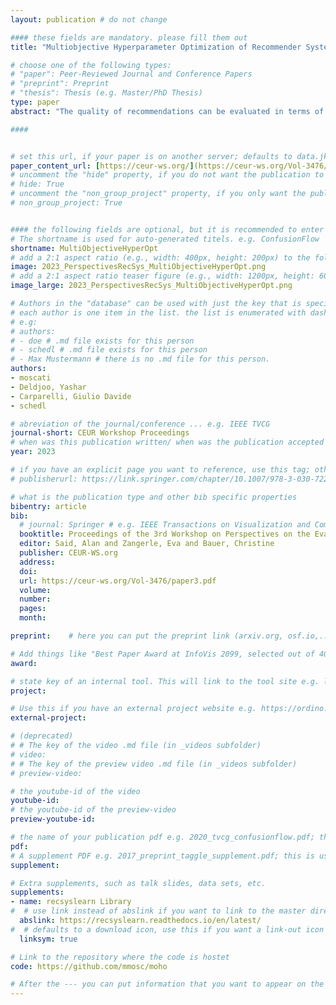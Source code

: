 ```yaml
---
layout: publication # do not change

#### these fields are mandatory. please fill them out
title: "Multiobjective Hyperparameter Optimization of Recommender Systems" # title of your publication 

# choose one of the following types:
# "paper": Peer-Reviewed Journal and Conference Papers
# "preprint": Preprint
# "thesis": Thesis (e.g. Master/PhD Thesis)
type: paper
abstract: "The quality of recommendations can be evaluated in terms of accuracy and beyond-accuracy metrics; this renders recommendation a multiobjective task. Several works apply multiobjective optimization techniques for training recommender systems (RSs) or for late fusion of recommendations. However, for the hyperparameter selection, only accuracy is considered. In this paper, we  include metrics for accuracy, coverage, novelty, and fairness of recommendations towards groups of users of different activity, and items of different popularity, in the hyperparameter optimization of RSs. We apply the concept of Pareto dominance to select the optimal hyperparameter configurations. Then, by performing linear regressions of the values of beyond-accuracy metrics on the values of NDCG for the optimal hyperparameter configurations, we quantify the interplay of accuracy and beyond-accuracy metrics in terms of the the slope of the lines of best fit. Furthermore, by performing experiments in the domains of movie rating, music streaming, and food and household delivery and with four recommendation algorithms we provide insight in the generalizability of the interplay between accuracy and beyond-accuracy metrics. Our analysis shows that for 8 out of 12 combinations of algorithms and domains, the line of best fit for at least one beyond-accuracy metric has a negative slope, indicating a trade-off relationship and supporting the multiobjective hyperparameter optimization.  Our analysis further shows that both the sign and the absolute value of the slope of the line of best fit depend on the recommendation algorithm as well as the  recommendation domain, indicating the non-generalizability of the interplay between accuracy and beyond-accuracy metrics in the hyperparameter optimization." # insert the abstract of your publication between the quotes; you can use html e.g. to make links (<a></a>) or generate bold (<b></b>) etc. text 

####


# set this url, if your paper is on another server; defaults to data.jku-vds-lab.at
paper_content_url: [https://ceur-ws.org/](https://ceur-ws.org/Vol-3476/paper3.pdf)
# uncomment the "hide" property, if you do not want the publication to be displayed on the website (usually you don't need this)
# hide: True
# uncomment the "non_group_project" property, if you only want the publication to be displayed on your personal page (i.e. publications where you contributed, but does not have anything to do with the Vis Group e.g. Master Thesis,...)
# non_group_project: True


#### the following fields are optional, but it is recommended to enter as much information as possible
# The shortname is used for auto-generated titels. e.g. ConfusionFlow
shortname: MultiObjectiveHyperOpt
# add a 2:1 aspect ratio (e.g., width: 400px, height: 200px) to the folder /assets/images/papers/ e.g. 2020_tvcg_confusionflow.png
image: 2023_PerspectivesRecSys_MultiObjectiveHyperOpt.png
# add a 2:1 aspect ratio teaser figure (e.g., width: 1200px, height: 600px) to the folder /assets/images/papers/ e.g. 2020_tvcg_confusionflow_teaser.png
image_large: 2023_PerspectivesRecSys_MultiObjectiveHyperOpt.png

# Authors in the "database" can be used with just the key that is specified in the corresponding .md file (usually it is the lastname in lower case e.g. doe). Authors that do not have an individual page here should be stated with their full name (e.g. John Doe)
# each author is one item in the list. the list is enumerated with dashes ("-")
# e.g:
# authors:
# - doe # .md file exists for this person
# - schedl # .md file exists for this person
# - Max Mustermann # there is no .md file for this person.
authors:
- moscati
- Deldjoo, Yashar
- Carparelli, Giulio Davide
- schedl

# abreviation of the journal/conference ... e.g. IEEE TVCG
journal-short: CEUR Workshop Proceedings
# when was this publication written/ when was the publication accepted (e.g. 2020)
year: 2023

# if you have an explicit page you want to reference, use this tag; otherwise it will be generated from your doi
# publisherurl: https://link.springer.com/chapter/10.1007/978-3-030-72240-1_60 # add link to publisher page of your publication

# what is the publication type and other bib specific properties
bibentry: article
bib:
  # journal: Springer # e.g. IEEE Transactions on Visualization and Computer Graphics (to appear)
  booktitle: Proceedings of the 3rd Workshop on Perspectives on the Evaluation of Recommender Systems co-located with the 17th ACM Conference on Recommender Systems (RecSys 2023), Singapore, Singapore. 
  editor: Said, Alan and Zangerle, Eva and Bauer, Christine
  publisher: CEUR-WS.org
  address: 
  doi:		
  url: https://ceur-ws.org/Vol-3476/paper3.pdf
  volume: 
  number: 
  pages: 
  month: 

preprint:	 # here you can put the preprint link (arxiv.org, osf.io,...) e.g. https://arxiv.org/abs/1910.00969

# Add things like "Best Paper Award at InfoVis 2099, selected out of 4000 submissions"
award:

# state key of an internal tool. This will link to the tool site e.g. lineup (usually not needed)
project: 

# Use this if you have an external project website e.g. https://ordino.caleydoapp.org/
external-project: 

# (deprecated)
# # The key of the video .md file (in _videos subfolder)
# video: 
# # The key of the preview video .md file (in _videos subfolder)
# preview-video:

# the youtube-id of the video
youtube-id:
# the youtube-id of the preview-video
preview-youtube-id: 

# the name of your publication pdf e.g. 2020_tvcg_confusionflow.pdf; this is usually uploaded to the caleydo aws server
pdf: 
# A supplement PDF e.g. 2017_preprint_taggle_supplement.pdf; this is usually uploaded to the caleydo aws server
supplement: 

# Extra supplements, such as talk slides, data sets, etc.
supplements:
- name: recsyslearn Library
#  # use link instead of abslink if you want to link to the master directory
  abslink: https://recsyslearn.readthedocs.io/en/latest/
#  # defaults to a download icon, use this if you want a link-out icon
  linksym: true

# Link to the repository where the code is hostet
code: https://github.com/mmosc/moho

# After the --- you can put information that you want to appear on the website using markdown formatting or HTML. A good example are acknowledgements, extra references, an erratum, etc.
---
```

